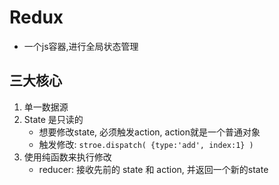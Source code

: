 # Redux
- 一个js容器,进行全局状态管理


## 三大核心
1. 单一数据源
2. State 是只读的
   - 想要修改state, 必须触发action, action就是一个普通对象
   - 触发修改: `stroe.dispatch( {type:'add', index:1} )`
3. 使用纯函数来执行修改
   - reducer: 接收先前的 state 和 action, 并返回一个新的state
